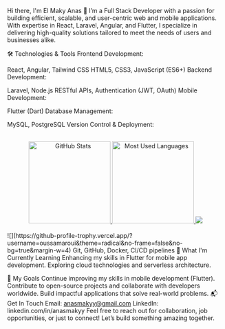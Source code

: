 Hi there, I'm El Maky Anas 👋
I’m a Full Stack Developer with a passion for building efficient, scalable, and user-centric web and mobile applications. With expertise in React, Laravel, Angular, and Flutter, I specialize in delivering high-quality solutions tailored to meet the needs of users and businesses alike.

🛠️ Technologies & Tools
Frontend Development:

React, Angular, Tailwind CSS
HTML5, CSS3, JavaScript (ES6+)
Backend Development:

Laravel, Node.js
RESTful APIs, Authentication (JWT, OAuth)
Mobile Development:

Flutter (Dart)
Database Management:

MySQL, PostgreSQL
Version Control & Deployment:
<div align="center">
  <br>
  <a href="#">
    <img height="190rem" alt="GitHub Stats" src="https://github-readme-stats.vercel.app/api?username=anaselmakyy&show_icons=true&theme=vue-dark&count_private=true&bg_color=0d1117&hide_border=true"/>
  </a>
  <a href="#">
    <img height="190rem" alt="Most Used Languages" src="https://github-readme-stats.vercel.app/api/top-langs/?username=anaselmakyy&langs_count=8&count_private=false&layout=compact&theme=vue-dark&bg_color=0d1117&hide_border=true"/>
  </a>
  <a>
     <img  src="https://github-profile-summary-cards.vercel.app/api/cards/profile-details?username=anaselmakyy&theme=github_dark&show_icons=true" />
  </a>
</div>
<br>
![](https://github-profile-trophy.vercel.app/?username=oussamaroui&theme=radical&no-frame=false&no-bg=true&margin-w=4)
Git, GitHub, Docker, CI/CD pipelines
🌱 What I'm Currently Learning
Enhancing my skills in Flutter for mobile app development.
Exploring cloud technologies and serverless architecture.

🎯 My Goals
Continue improving my skills in mobile development (Flutter).
Contribute to open-source projects and collaborate with developers worldwide.
Build impactful applications that solve real-world problems.
📬 Get In Touch
Email: anasmakyy@gmail.com
LinkedIn: linkedin.com/in/anasmakyy
Feel free to reach out for collaboration, job opportunities, or just to connect! Let’s build something amazing together.
